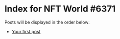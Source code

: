 # Index for NFT World #6371
Posts will be displayed in the order below:

- [Your first post](./001-first.md)

